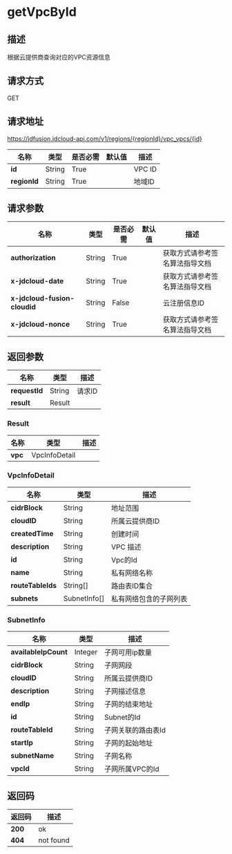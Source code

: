 # getVpcById


## 描述
根据云提供商查询对应的VPC资源信息

## 请求方式
GET

## 请求地址
https://jdfusion.jdcloud-api.com/v1/regions/{regionId}/vpc_vpcs/{id}

|名称|类型|是否必需|默认值|描述|
|---|---|---|---|---|
|**id**|String|True| |VPC ID|
|**regionId**|String|True| |地域ID|

## 请求参数
|名称|类型|是否必需|默认值|描述|
|---|---|---|---|---|
|**authorization**|String|True| |获取方式请参考签名算法指导文档|
|**x-jdcloud-date**|String|True| |获取方式请参考签名算法指导文档|
|**x-jdcloud-fusion-cloudid**|String|False| |云注册信息ID|
|**x-jdcloud-nonce**|String|True| |获取方式请参考签名算法指导文档|


## 返回参数
|名称|类型|描述|
|---|---|---|
|**requestId**|String|请求ID|
|**result**|Result| |

### Result
|名称|类型|描述|
|---|---|---|
|**vpc**|VpcInfoDetail| |
### VpcInfoDetail
|名称|类型|描述|
|---|---|---|
|**cidrBlock**|String|地址范围|
|**cloudID**|String|所属云提供商ID|
|**createdTime**|String|创建时间|
|**description**|String|VPC 描述|
|**id**|String|Vpc的Id|
|**name**|String|私有网络名称|
|**routeTableIds**|String[]|路由表ID集合|
|**subnets**|SubnetInfo[]|私有网络包含的子网列表|
### SubnetInfo
|名称|类型|描述|
|---|---|---|
|**availableIpCount**|Integer|子网可用ip数量|
|**cidrBlock**|String|子网网段|
|**cloudID**|String|所属云提供商ID|
|**description**|String|子网描述信息|
|**endIp**|String|子网的结束地址|
|**id**|String|Subnet的Id|
|**routeTableId**|String|子网关联的路由表Id|
|**startIp**|String|子网的起始地址|
|**subnetName**|String|子网名称|
|**vpcId**|String|子网所属VPC的Id|

## 返回码
|返回码|描述|
|---|---|
|**200**|ok|
|**404**|not found|
